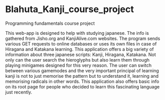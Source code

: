 # Blahuta_Kanji_course_project
Programming fundamentals course project

This web-app is designed to help with studying japanese. The info is gathered from Jisho.org and KanjiAlive.com websites. The program sends various GET requests to online databases or uses its own files in case of Hiragana and Katakana learning.
This application offers a big variety of information about three japanese scripts: Kanji, Hiragana, Katakana. Not only can the user search the hieroglyphs but also learn them through playing minigames designed for this very reason.
The user can switch between various gamemodes and the very important principal of learning kanji is not to just memorise the pattern but to understand it, learning and memorising radicals in other words.
This application also offers basic info on its root page for people who decided to learn this fascinating language just recently.
